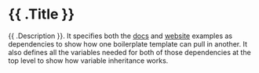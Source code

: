 # {{ .Title }}

{{ .Description }}. It specifies both the
[docs](/examples/docs) and [website](/examples/website) examples as dependencies to show how one boilerplate template
can pull in another. It also defines all the variables needed for both of those dependencies at the top level to show
how variable inheritance works.
